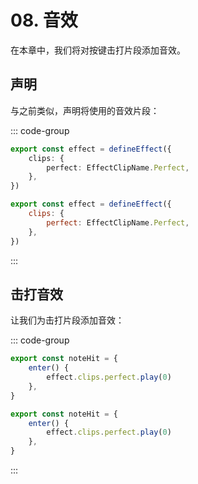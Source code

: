 # 08. 音效

在本章中，我们将对按键击打片段添加音效。

## 声明

与之前类似，声明将使用的音效片段：

::: code-group

```TypeScript
export const effect = defineEffect({
    clips: {
        perfect: EffectClipName.Perfect,
    },
})
```

```JavaScript
export const effect = defineEffect({
    clips: {
        perfect: EffectClipName.Perfect,
    },
})
```

:::

## 击打音效

让我们为击打片段添加音效：

::: code-group

```TypeScript
export const noteHit = {
    enter() {
        effect.clips.perfect.play(0)
    },
}
```

```JavaScript
export const noteHit = {
    enter() {
        effect.clips.perfect.play(0)
    },
}
```

:::
